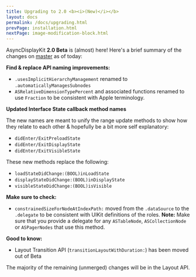 ```yaml
---
title: Upgrading to 2.0 <b><i>(New)</i></b>
layout: docs
permalink: /docs/upgrading.html
prevPage: installation.html
nextPage: image-modification-block.html
---
```


AsyncDisplayKit **2.0 Beta** is (almost) here! Here's a brief summary of the changes on [master](https://github.com/facebook/AsyncDisplayKit) as of today:

**Find & replace API naming improvements:**

- `.usesImplicitHierarchyManagement` renamed to `.automaticallyManagesSubnodes`
- `ASRelativeDimensionTypePercent` and associated functions renamed to use `Fraction` to be consistent with Apple terminology.

**Updated Interface State callback method names**

The new names are meant to unify the range update methods to show how they relate to each other & hopefully be a bit more self explanatory:

- `didEnter/ExitPreloadState`
- `didEnter/ExitDisplayState`
- `didEnter/ExitVisibleState`

These new methods replace the following:

- `loadStateDidChange:(BOOL)inLoadState`
- `displayStateDidChange:(BOOL)inDisplayState`
- `visibleStateDidChange:(BOOL)isVisible`

**Make sure to check:**

- `constrainedSizeForNodeAtIndexPath:` moved from the `.dataSource` to the `.delegate` to be consistent with UIKit definitions of the roles. **Note:** Make sure that you provide a delegate for any `ASTableNode`, `ASCollectionNode` or `ASPagerNodes` that use this method. 

**Good to know:**

- Layout Transition API (`transitionLayoutWithDuration:`) has been moved out of Beta

The majority of the remaining (unmerged) changes will be in the Layout API. 
